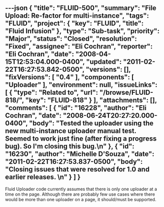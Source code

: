 ---json
{
  "title": "FLUID-500",
  "summary": "File Upload: Re-factor for multi-instance",
  "tags": "FLUID",
  "project": {
    "key": "FLUID",
    "title": "Fluid Infusion"
  },
  "type": "Sub-task",
  "priority": "Major",
  "status": "Closed",
  "resolution": "Fixed",
  "assignee": "Eli Cochran",
  "reporter": "Eli Cochran",
  "date": "2008-04-15T12:53:04.000-0400",
  "updated": "2011-02-22T16:27:53.842-0500",
  "versions": [],
  "fixVersions": [
    "0.4"
  ],
  "components": [
    "Uploader"
  ],
  "environment": null,
  "issueLinks": [
    {
      "type": "Related to",
      "url": "/browse/FLUID-818/",
      "key": "FLUID-818"
    }
  ],
  "attachments": [],
  "comments": [
    {
      "id": "16228",
      "author": "Eli Cochran",
      "date": "2008-06-24T20:27:20.000-0400",
      "body": "Tested the uploader using the new multi-instance uploader manual test. Seemed to work just fine (after fixing a progress bug). So I'm closing this bug.\n"
    },
    {
      "id": "16230",
      "author": "Michelle D'Souza",
      "date": "2011-02-22T16:27:53.837-0500",
      "body": "Closing issues that were resolved for 1.0 and earlier releases.&#x20;\n"
    }
  ]
}
---
Fluid Uploader code currently assumes that there is only one uploader at a time on the page. Although there are probably few use cases where there would be more than one uploader on a page, it should/must be supported.&#x20;

        